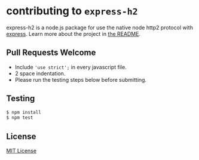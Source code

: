 # contributing to `express-h2`

express-h2 is a node.js package for use the native node http2 protocol with [express](http://expressjs.com/). Learn more about the project in [the README](README.md).

## Pull Requests Welcome

* Include `'use strict';` in every javascript file.
* 2 space indentation.
* Please run the testing steps below before submitting.

## Testing

```bash
$ npm install
$ npm test
```

## License

[MIT License](http://www.opensource.org/licenses/mit-license.php)
